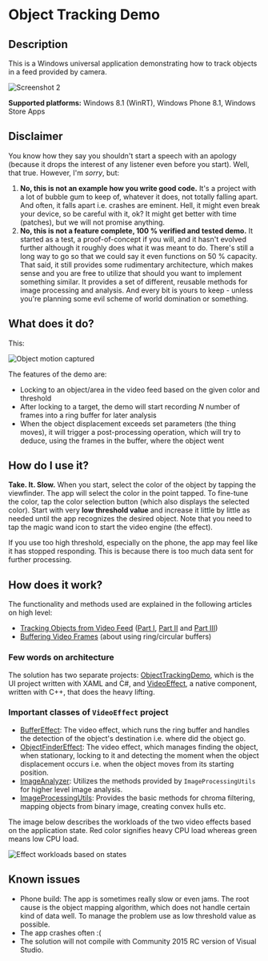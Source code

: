 # Object Tracking Demo #

## Description ##

This is a Windows universal application demonstrating how to track objects in a
feed provided by camera.

![Screenshot 2](https://raw.githubusercontent.com/tompaana/object-tracking-demo/master/Doc/OTDScreenshot3Small.png)

**Supported platforms:** Windows 8.1 (WinRT), Windows Phone 8.1, Windows Store Apps

## Disclaimer ##

You know how they say you shouldn't start a speech with an apology (because it
drops the interest of any listener even before you start). Well, that true.
However, I'm *sorry*, but:

1. **No, this is not an example how you write good code.** It's a project with a
   lot of bubble gum to keep of, whatever it does, not totally falling apart.
   And often, it falls apart i.e. crashes are eminent. Hell, it might even break
   your device, so be careful with it, ok? It might get better with time
   (patches), but we will not promise anything.
2. **No, this is not a feature complete, 100 % verified and tested demo.** It
   started as a test, a proof-of-concept if you will, and it hasn't evolved
   further although it roughly does what it was meant to do. There's still a
   long way to go so that we could say it even functions on 50 % capacity.
   That said, it still provides some rudimentary architecture, which makes
   sense and you are free to utilize that should you want to implement something
   similar. It provides a set of different, reusable methods for image
   processing and analysis. And every bit is yours to keep - unless you're
   planning some evil scheme of world domination or something.

## What does it do? ##

This:

![Object motion captured](https://raw.githubusercontent.com/tompaana/object-tracking-demo/master/Doc/ObjectMotionCapturedScaled.png)

The features of the demo are:

* Locking to an object/area in the video feed based on the given color and
  threshold
* After locking to a target, the demo will start recording *N* number of frames
  into a ring buffer for later analysis
* When the object displacement exceeds set parameters (the thing moves), it will
  trigger a post-processing operation, which will try to deduce, using the
  frames in the buffer, where the object went

## How do I use it? ##

**Take. It. Slow.** When you start, select the color of the object by tapping
the viewfinder. The app will select the color in the point tapped. To fine-tune
the color, tap the color selection button (which also displays the selected
color). Start with very **low threshold value** and increase it little by little
as needed until the app recognizes the desired object. Note that you need to
tap the magic wand icon to start the video engine (the effect).

If you use too high threshold, especially on the phone, the app may feel like
it has stopped responding. This is because there is too much data sent for
further processing.

## How does it work? ##

The functionality and methods used are explained in the following articles
on high level:

* [Tracking Objects from Video Feed](http://tomipaananen.azurewebsites.net/?p=361) ([Part I](http://tomipaananen.azurewebsites.net/?p=361), [Part II](http://tomipaananen.azurewebsites.net/?p=481) and [Part III](http://tomipaananen.azurewebsites.net/?p=581))
* [Buffering Video Frames](http://juhana.cloudapp.net/?p=181) (about using ring/circular buffers)

### Few words on architecture ###

The solution has two separate projects:
[ObjectTrackingDemo](https://github.com/tompaana/object-tracking-demo/tree/master/ObjectTrackingDemo),
which is the UI project written with XAML and C#, and
[VideoEffect](https://github.com/tompaana/object-tracking-demo/tree/master/VideoEffect),
a native component, written with C++, that does the heavy lifting.

### Important classes of `VideoEffect` project ###

* [BufferEffect](https://github.com/tompaana/object-tracking-demo/blob/master/VideoEffect/VideoEffect.Shared/BufferEffect.h): The video effect, which runs the ring buffer and handles the detection of the object's destination i.e. where did the object go.
* [ObjectFinderEffect](https://github.com/tompaana/object-tracking-demo/blob/master/VideoEffect/VideoEffect.Shared/ObjectFinderEffect.h): The video effect, which manages finding the object, when stationary, locking to it and detecting the moment when the object displacement occurs i.e. when the object moves from its starting position.
* [ImageAnalyzer](https://github.com/tompaana/object-tracking-demo/blob/master/VideoEffect/VideoEffect.Shared/ImageAnalyzer.h): Utilizes the methods provided by `ImageProcessingUtils` for higher level image analysis.
* [ImageProcessingUtils](https://github.com/tompaana/object-tracking-demo/blob/master/VideoEffect/VideoEffect.Shared/ImageProcessingUtils.h): Provides the basic methods for chroma filtering, mapping objects from binary image, creating convex hulls etc.

The image below describes the workloads of the two video effects based on the
application state. Red color signifies heavy CPU load whereas green means low
CPU load.

![Effect workloads based on states](https://raw.githubusercontent.com/tompaana/object-tracking-demo/master/Doc/EffectWorkloadsBasedOnState.png)

## Known issues ##

* Phone build: The app is sometimes really slow or even jams. The root cause is
  the object mapping algorithm, which does not handle certain kind of data well.
  To manage the problem use as low threshold value as possible.
* The app crashes often :(
* The solution will not compile with Community 2015 RC version of Visual Studio.
